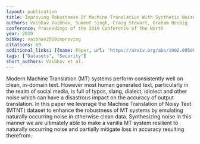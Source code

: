 ```yaml
---
layout: publication
title: Improving Robustness Of Machine Translation With Synthetic Noise
authors: Vaibhav Vaibhav, Sumeet Singh, Craig Stewart, Graham Neubig
conference: Proceedings of the 2019 Conference of the North
year: 2019
bibkey: vaibhav2019improving
citations: 69
additional_links: [{name: Paper, url: 'https://arxiv.org/abs/1902.09508'}]
tags: ["Datasets", "Security"]
short_authors: Vaibhav et al.
---
```

Modern Machine Translation (MT) systems perform consistently well on clean,
in-domain text. However most human generated text, particularly in the realm of
social media, is full of typos, slang, dialect, idiolect and other noise which
can have a disastrous impact on the accuracy of output translation. In this
paper we leverage the Machine Translation of Noisy Text (MTNT) dataset to
enhance the robustness of MT systems by emulating naturally occurring noise in
otherwise clean data. Synthesizing noise in this manner we are ultimately able
to make a vanilla MT system resilient to naturally occurring noise and
partially mitigate loss in accuracy resulting therefrom.